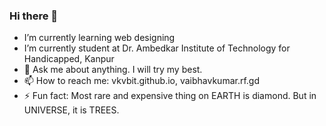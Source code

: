 ### Hi there 👋

-  I’m currently learning web designing
-  I’m currently student at Dr. Ambedkar Institute of Technology for Handicapped, Kanpur
- 💬 Ask me about anything. I will try my best.
- 📫 How to reach me: vkvbit.github.io, vaibhavkumar.rf.gd
- ⚡ Fun fact: Most rare and expensive thing on EARTH is diamond. But in UNIVERSE, it is TREES.

